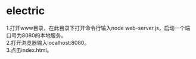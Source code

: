 # electric
1.打开www目录，在此目录下打开命令行输入node web-server.js，启动一个端口号为8080的本地服务。</br>
2.打开浏览器输入localhost:8080。</br>
3.点击index.html。</br>
